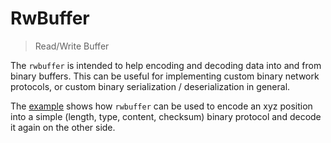 # RwBuffer
> Read/Write Buffer

The `rwbuffer` is intended to help encoding and decoding data into and from binary buffers. This can be useful for implementing custom binary network protocols, or custom binary serialization / deserialization in general. 

The [example](./examples/example.rs) shows how `rwbuffer` can be used to encode an xyz position into a simple (length, type, content, checksum) binary protocol and decode it again on the other side.

